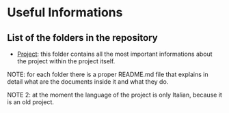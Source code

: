 # Useful Informations

## List of the folders in the repository

- [Project](https://github.com/JustWhit3/Matrix-Class/tree/master/Project): this folder contains all the most important informations about the project within the project itself.

NOTE: for each folder there is a proper README.md file that explains in detail what are the documents inside it and what they do.

NOTE 2: at the moment the language of the project is only Italian, because it is an old project.
